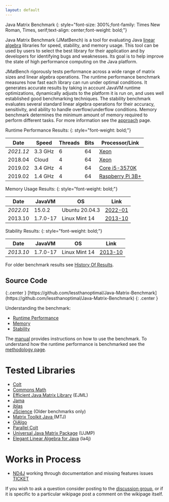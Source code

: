 ```yaml
---
layout: default
---
```


Java Matrix Benchmark
{: style="font-size: 300%;font-family: Times New Roman, Times, serif;text-align: center;font-weight: bold;"}

Java Matrix Benchmark (JMatBench) is a tool for evaluating Java  [linear algebra](http://en.wikipedia.org/wiki/Linear_algebra) libraries for speed, stability, and memory usage.  This tool can be used by users to select the best library for their application and by developers for identifying bugs and weaknesses.  Its goal is to help improve the state of high performance computing on the Java platform.

JMatBench rigorously tests performance across a wide range of matrix sizes and linear algebra operations.  The runtime performance benchmark measures how fast each library can run under optimal conditions.  It generates accurate results by taking in account JavaVM runtime optimizations, dynamically adjusts to the platform it is run on, and uses well established good benchmarking techniques.  The stability benchmark evaluates several standard linear algebra operations for their accuracy, sensitivity, and ability to handle overflow/underflow conditions.  Memory benchmark determines the minimum amount of memory required to perform different tasks.  For more information see the [approach]({{site.baseurl}}/manual/Approach) page.


Runtime Performance Results:
{: style="font-weight: bold;"}

| Date       | Speed   | Threads | Bits | Processor/Link | 
|------------|---------|---------|------|----------------|
| *2021.12*  | 3.3 GHz | 6       | 64   | [Xeon]({{site.baseurl}}/runtime/2021_12_Xeon1250/) |
| 2018.04    | Cloud   | 4       | 64   | [Xeon]({{site.baseurl}}/runtime/2018_04_XeonQuad/) | 
| 2019.02    | 3.4 GHz | 4       | 64   | [Core i5-3570K]({{site.baseurl}}/runtime/2019_02_i53570/) | 
| 2019.02    | 1.4 GHz | 4       | 64   | [Raspberry Pi 3B+]({{site.baseurl}}/runtime/2019_02_RPI3BP/) | 

Memory Usage Results:
{: style="font-weight: bold;"}

| Date      | JavaVM    | OS             | Link                    |
|-----------|-----------|----------------|-------------------------|
| *2022.01* | 15.0.2    | Ubuntu 20.04.3 | [2022-01]({{site.baseurl}}/memory/2022_01/) |
| 2013.10   | 1.7.0-17  | Linux Mint 14  | [2013-10]({{site.baseurl}}/memory/2013_10/) |

Stability Results:
{: style="font-weight: bold;"}

| Date      | JavaVM    | OS            |           Link             |
|-----------|-----------|---------------|----------------------------|
| *2013.10* | 1.7.0-17  | Linux Mint 14 | [2013-10]({{site.baseurl}}/stability/2013_10/) |

For older benchmark results see [History Of Results]({{site.baseurl}}/manual/HistoryOfResults/).

<h2>Source Code</h2>{:.center }
[https://github.com/lessthanoptimal/Java-Matrix-Benchmark](https://github.com/lessthanoptimal/Java-Matrix-Benchmark)
{: .center }

Understanding the benchmark:

* [Runtime Performance]({{site.baseurl}}/manual/DescriptionRuntime)
* [Memory]({{site.baseurl}}/manual/DescriptionMemory)
* [Stability]({{site.baseurl}}/manual/DescriptionStability)

The [manual]({{site.baseurl}}/manual/Software) provides instructions on how to use the benchmark.
To understand how the runtime performance is benchmarked see the [methodology page]({{site.baseurl}}/manual/MethodologyRuntimeBenchmark).

# Tested Libraries

* [Colt](http://dsd.lbl.gov/~hoschek/colt/)
* [Commons Math](http://commons.apache.org/math/userguide/linear.html)
* [Efficient Java Matrix Library](http://ejml.org/) (EJML)
* [Jama](http://math.nist.gov/javanumerics/jama/)
* [jblas](http://jblas.org/)
* [JScience](http://jscience.org/) (Older benchmarks only)
* [Matrix Toolkit Java ](https://github.com/fommil/matrix-toolkits-java)(MTJ)
* [OjAlgo](http://ojalgo.org/)
* [Parallel Colt](http://sites.google.com/site/piotrwendykier/software/parallelcolt)
* [Universal Java Matrix Package](http://www.ujmp.org/) (UJMP) 
* [Elegant Linear Algebra for Java](http://la4j.org/) (la4j)

# Works in Process

* [ND4J](https://deeplearning4j.konduit.ai/nd4j/tutorials) working through documentation and missing features issues [TICKET](https://github.com/eclipse/deeplearning4j-examples/issues/1003)

If you wish to ask a question consider posting to the [discussion group](http://groups.google.com/group/java-matrix-benchmark-discuss), or if it is specific to a particular wikipage post a comment on the wikipage itself.  
